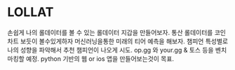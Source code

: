 # LOLLAT
손쉽게 나의 롤데이터를 볼 수 있는 롤데이터 지갑을 만들어보자.
통산 롤데이터를 코인차트 보듯이 볼수있게하자
머신러닝을통한 미래의 티어 예측을 해보자.
챔피언 특성별로 나의 성향을 파악해서 추천 챔피언이 나오게 시도.
op.gg 와 your.gg & 토스 등을 벤치마킹할 예정.
python 기반의 웹 or ios 앱을 만들어보는것이 목표.
